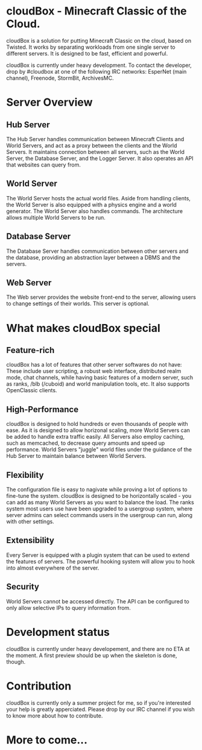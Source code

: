 # cloudBox - Minecraft Classic of the Cloud.

cloudBox is a solution for putting Minecraft Classic on the cloud, based on Twisted. It works by separating workloads from one single server to different servers. It is designed to be fast, efficient and powerful.

cloudBox is currently under heavy development. To contact the developer, drop by #cloudbox at one of the following IRC networks: EsperNet (main channel), Freenode, StormBit, ArchivesMC.

# Server Overview

## Hub Server

The Hub Server handles communication between Minecraft Clients and World Servers, and act as a proxy between the clients and the World Servers. It maintains connection between all servers, such as the World Server, the Database Server, and the Logger Server. It also operates an API that websites can query from.

## World Server

The World Server hosts the actual world files. Aside from handling clients, the World Server is also equipped with a physics engine and a world generator. The World Server also handles commands. The architecture allows multiple World Servers to be run.

## Database Server

The Database Server handles communication between other servers and the database, providing an abstraction layer between a DBMS and the servers.

## Web Server

The Web server provides the website front-end to the server, allowing users to change settings of their worlds. This server is optional.

# What makes cloudBox special

## Feature-rich

cloudBox has a lot of features that other server softwares do not have: These include user scripting, a robust web interface, distributed realm mode, chat channels, while having basic features of a modern server, such as ranks, /blb (/cuboid) and world manipulation tools, etc. It also supports OpenClassic clients.

## High-Performance

cloudBox is designed to hold hundreds or even thousands of people with ease. As it is designed to allow horizonal scaling, more World Servers can be added to handle extra traffic easily. All Servers also employ caching, such as memcached, to decrease query amounts and speed up performance. World Servers "juggle" world files under the guidance of the Hub Server to maintain balance between World Servers.

## Flexibility

The configuration file is easy to nagivate while proving a lot of options to fine-tune the system. cloudBox is designed to be horizontally scaled - you can add as many World Servers as you want to balance the load. The ranks system most users use have been upgraded to a usergroup system, where server admins can select commands users in the usergroup can run, along with other settings.

## Extensibility

Every Server is equipped with a plugin system that can be used to extend the features of servers. The powerful hooking system will allow you to hook into almost everywhere of the server.

## Security

World Servers cannot be accessed directly. The API can be configured to only allow selective IPs to query information from.

# Development status

cloudBox is currently under heavy developement, and there are no ETA at the moment. A first preview should be up when the skeleton is done, though.

# Contribution

cloudBox is currently only a summer project for me, so if you're interested your help is greatly apperciated. Please drop by our IRC channel if you wish to know more about how to contribute.

# More to come...